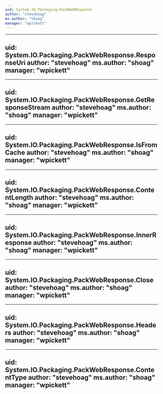 ```yaml
---
uid: System.IO.Packaging.PackWebResponse
author: "stevehoag"
ms.author: "shoag"
manager: "wpickett"
---
```


---
uid: System.IO.Packaging.PackWebResponse.ResponseUri
author: "stevehoag"
ms.author: "shoag"
manager: "wpickett"
---

---
uid: System.IO.Packaging.PackWebResponse.GetResponseStream
author: "stevehoag"
ms.author: "shoag"
manager: "wpickett"
---

---
uid: System.IO.Packaging.PackWebResponse.IsFromCache
author: "stevehoag"
ms.author: "shoag"
manager: "wpickett"
---

---
uid: System.IO.Packaging.PackWebResponse.ContentLength
author: "stevehoag"
ms.author: "shoag"
manager: "wpickett"
---

---
uid: System.IO.Packaging.PackWebResponse.InnerResponse
author: "stevehoag"
ms.author: "shoag"
manager: "wpickett"
---

---
uid: System.IO.Packaging.PackWebResponse.Close
author: "stevehoag"
ms.author: "shoag"
manager: "wpickett"
---

---
uid: System.IO.Packaging.PackWebResponse.Headers
author: "stevehoag"
ms.author: "shoag"
manager: "wpickett"
---

---
uid: System.IO.Packaging.PackWebResponse.ContentType
author: "stevehoag"
ms.author: "shoag"
manager: "wpickett"
---

